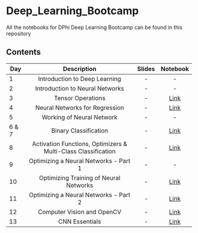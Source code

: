 # Deep_Learning_Bootcamp
All the notebooks for DPhi Deep Learning Bootcamp can be found in this repository

## Contents
| Day   | Description                           | Slides | Notebook |
| ----- |:-------------------------------------:| :-----:| :-------:|
| 1     | Introduction to Deep Learning         | - | - |
| 2     | Introduction to Neural Networks       | - | - |
| 3     | Tensor Operations                     | - | [Link](https://github.com/dphi-official/Deep_Learning_Bootcamp/tree/master/Tensor_Operations) |
| 4     | Neural Networks for Regression        | - | [Link](https://github.com/dphi-official/Deep_Learning_Bootcamp/tree/master/Linear_Regression) |
| 5     | Working of Neural Network             | - | - |
| 6 & 7 | Binary Classification                 | - | [Link](https://github.com/dphi-official/Deep_Learning_Bootcamp/tree/master/DL%20For%20Classification) |
| 8     | Activation Functions, Optimizers & Multi-Class Classification | - |[Link](https://github.com/dphi-official/Deep_Learning_Bootcamp/tree/master/Multi_Class_Classification) | 
| 9     | Optimizing a Neural Networks - Part 1 | - | - |
| 10    | Optimizing Training of Neural Networks| - | [Link](https://github.com/dphi-official/Deep_Learning_Bootcamp/tree/master/Optimization_Techniques) |
| 11    | Optimizing a Neural Networks - Part 2 | - | [Link](https://github.com/dphi-official/Deep_Learning_Bootcamp/tree/master/Multi_Class_Classification) |
| 12    | Computer Vision and OpenCV            | - | [Link](https://github.com/dphi-official/Deep_Learning_Bootcamp/tree/master/Digital%20Image%20Processing) |
| 13    | CNN Essentials                        | - | [Link](https://github.com/dphi-official/convolutional_neural_networks_essentials/tree/master/tutorials) |
